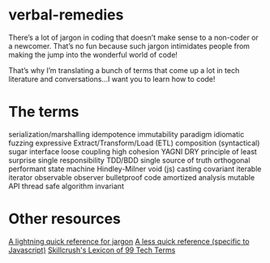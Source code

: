 # verbal-remedies
There’s a lot of jargon in coding that doesn’t make sense to a non-coder or a newcomer. That’s no fun because such jargon intimidates people from making the jump into the wonderful world of code!

That’s why I’m translating a bunch of terms that come up a lot in tech literature and conversations…I want you to learn how to code!

# The terms

serialization/marshalling
idempotence
immutability
paradigm
idiomatic
fuzzing
expressive
Extract/Transform/Load (ETL)
composition
(syntactical) sugar
interface
loose coupling high cohesion
YAGNI
DRY
principle of least surprise
single responsibility
TDD/BDD
single source of truth
orthogonal
performant
state machine
Hindley-Milner
void (js)
casting
covariant
iterable
iterator
observable
observer
bulletproof code
amortized analysis
mutable API
thread safe
algorithm invariant

# Other resources

[A lightning quick reference for jargon](https://twitter.com/searls/status/609521655405113344)
[A less quick reference (specific to Javascript)](https://github.com/HugoGiraudel/SJSJ)
[Skillcrush's Lexicon of 99 Tech Terms](http://skillcrush.com/2015/03/26/99-tech-terms/)
